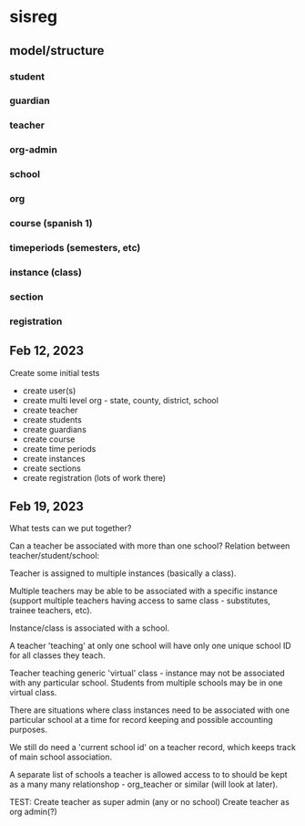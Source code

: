 # sisreg


## model/structure

### student
### guardian
### teacher
### org-admin
### school
### org
### course (spanish 1)
### timeperiods (semesters, etc)
### instance (class)
### section
### registration


## Feb 12, 2023
Create some initial tests

* create user(s)
* create multi level org - state, county, district, school
* create teacher
* create students
* create guardians
* create course
* create time periods
* create instances
* create sections
* create registration (lots of work there)

## Feb 19, 2023

What tests can we put together?

Can a teacher be associated with more than one school?
Relation between teacher/student/school:

Teacher is assigned to multiple instances (basically a class).

Multiple teachers may be able to be associated 
with a specific instance (support multiple teachers 
having access to same class - substitutes, trainee teachers, etc).

Instance/class is associated with a school.

A teacher 'teaching' at only one school will have only 
one unique school ID for all classes they teach.

Teacher teaching generic 'virtual' class - instance may 
not be associated with any particular school.  Students 
from multiple schools may be in one virtual class.

There are situations where class instances need to be associated 
with one particular school at a time for record keeping 
and possible accounting purposes.

We still do need a 'current school id' on a teacher 
record, which keeps track of main school association.  

A separate list of schools a teacher is allowed access to 
to should be kept as a many many relationshop - org_teacher or 
similar (will look at later).

TEST:
Create teacher as super admin (any or no school)
Create teacher as org admin(?)
